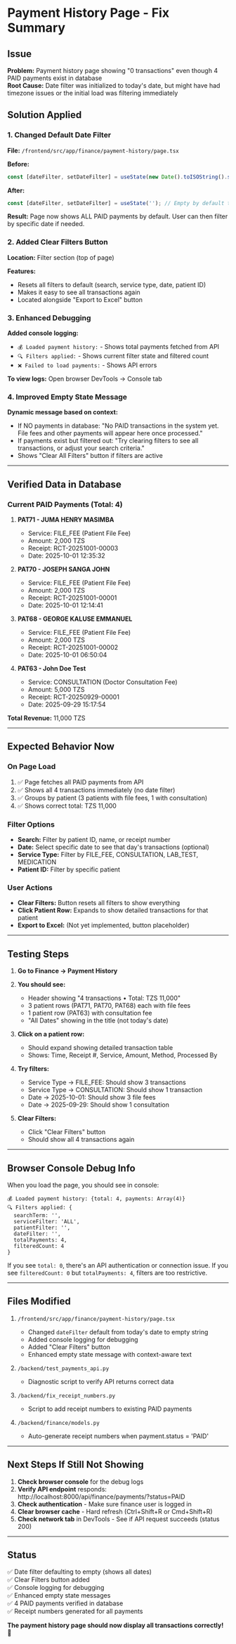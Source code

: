 # Payment History Page - Fix Summary

## Issue
**Problem:** Payment history page showing "0 transactions" even though 4 PAID payments exist in database  
**Root Cause:** Date filter was initialized to today's date, but might have had timezone issues or the initial load was filtering immediately

## Solution Applied

### 1. Changed Default Date Filter
**File:** `/frontend/src/app/finance/payment-history/page.tsx`

**Before:**
```typescript
const [dateFilter, setDateFilter] = useState(new Date().toISOString().split('T')[0]);
```

**After:**
```typescript
const [dateFilter, setDateFilter] = useState(''); // Empty by default to show all dates
```

**Result:** Page now shows ALL PAID payments by default. User can then filter by specific date if needed.

### 2. Added Clear Filters Button
**Location:** Filter section (top of page)

**Features:**
- Resets all filters to default (search, service type, date, patient ID)
- Makes it easy to see all transactions again
- Located alongside "Export to Excel" button

### 3. Enhanced Debugging
**Added console logging:**
- `💰 Loaded payment history:` - Shows total payments fetched from API
- `🔍 Filters applied:` - Shows current filter state and filtered count
- `❌ Failed to load payments:` - Shows API errors

**To view logs:** Open browser DevTools → Console tab

### 4. Improved Empty State Message
**Dynamic message based on context:**
- If NO payments in database: "No PAID transactions in the system yet. File fees and other payments will appear here once processed."
- If payments exist but filtered out: "Try clearing filters to see all transactions, or adjust your search criteria."
- Shows "Clear All Filters" button if filters are active

---

## Verified Data in Database

### Current PAID Payments (Total: 4)

1. **PAT71 - JUMA HENRY MASIMBA**
   - Service: FILE_FEE (Patient File Fee)
   - Amount: 2,000 TZS
   - Receipt: RCT-20251001-00003
   - Date: 2025-10-01 12:35:32

2. **PAT70 - JOSEPH SANGA JOHN**
   - Service: FILE_FEE (Patient File Fee)
   - Amount: 2,000 TZS
   - Receipt: RCT-20251001-00001
   - Date: 2025-10-01 12:14:41

3. **PAT68 - GEORGE KALUSE EMMANUEL**
   - Service: FILE_FEE (Patient File Fee)
   - Amount: 2,000 TZS
   - Receipt: RCT-20251001-00002
   - Date: 2025-10-01 06:50:04

4. **PAT63 - John Doe Test**
   - Service: CONSULTATION (Doctor Consultation Fee)
   - Amount: 5,000 TZS
   - Receipt: RCT-20250929-00001
   - Date: 2025-09-29 15:17:54

**Total Revenue:** 11,000 TZS

---

## Expected Behavior Now

### On Page Load
1. ✅ Page fetches all PAID payments from API
2. ✅ Shows all 4 transactions immediately (no date filter)
3. ✅ Groups by patient (3 patients with file fees, 1 with consultation)
4. ✅ Shows correct total: TZS 11,000

### Filter Options
- **Search:** Filter by patient ID, name, or receipt number
- **Date:** Select specific date to see that day's transactions (optional)
- **Service Type:** Filter by FILE_FEE, CONSULTATION, LAB_TEST, MEDICATION
- **Patient ID:** Filter by specific patient

### User Actions
- **Clear Filters:** Button resets all filters to show everything
- **Click Patient Row:** Expands to show detailed transactions for that patient
- **Export to Excel:** (Not yet implemented, button placeholder)

---

## Testing Steps

1. **Go to Finance → Payment History**
2. **You should see:**
   - Header showing "4 transactions • Total: TZS 11,000"
   - 3 patient rows (PAT71, PAT70, PAT68) each with file fees
   - 1 patient row (PAT63) with consultation fee
   - "All Dates" showing in the title (not today's date)

3. **Click on a patient row:**
   - Should expand showing detailed transaction table
   - Shows: Time, Receipt #, Service, Amount, Method, Processed By

4. **Try filters:**
   - Service Type → FILE_FEE: Should show 3 transactions
   - Service Type → CONSULTATION: Should show 1 transaction
   - Date → 2025-10-01: Should show 3 file fees
   - Date → 2025-09-29: Should show 1 consultation

5. **Clear Filters:**
   - Click "Clear Filters" button
   - Should show all 4 transactions again

---

## Browser Console Debug Info

When you load the page, you should see in console:
```
💰 Loaded payment history: {total: 4, payments: Array(4)}
🔍 Filters applied: {
  searchTerm: '',
  serviceFilter: 'ALL',
  patientFilter: '',
  dateFilter: '',
  totalPayments: 4,
  filteredCount: 4
}
```

If you see `total: 0`, there's an API authentication or connection issue.
If you see `filteredCount: 0` but `totalPayments: 4`, filters are too restrictive.

---

## Files Modified

1. `/frontend/src/app/finance/payment-history/page.tsx`
   - Changed `dateFilter` default from today's date to empty string
   - Added console logging for debugging
   - Added "Clear Filters" button
   - Enhanced empty state message with context-aware text

2. `/backend/test_payments_api.py`
   - Diagnostic script to verify API returns correct data

3. `/backend/fix_receipt_numbers.py`
   - Script to add receipt numbers to existing PAID payments

4. `/backend/finance/models.py`
   - Auto-generate receipt numbers when payment.status = 'PAID'

---

## Next Steps If Still Not Showing

1. **Check browser console** for the debug logs
2. **Verify API endpoint** responds: http://localhost:8000/api/finance/payments/?status=PAID
3. **Check authentication** - Make sure finance user is logged in
4. **Clear browser cache** - Hard refresh (Ctrl+Shift+R or Cmd+Shift+R)
5. **Check network tab** in DevTools - See if API request succeeds (status 200)

---

## Status
✅ Date filter defaulting to empty (shows all dates)  
✅ Clear Filters button added  
✅ Console logging for debugging  
✅ Enhanced empty state messages  
✅ 4 PAID payments verified in database  
✅ Receipt numbers generated for all payments  

**The payment history page should now display all transactions correctly!** 🎉
